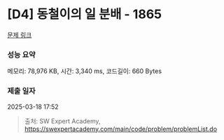 # [D4] 동철이의 일 분배 - 1865 

[문제 링크](https://swexpertacademy.com/main/code/problem/problemDetail.do?contestProbId=AV5LuHfqDz8DFAXc) 

### 성능 요약

메모리: 78,976 KB, 시간: 3,340 ms, 코드길이: 660 Bytes

### 제출 일자

2025-03-18 17:52



> 출처: SW Expert Academy, https://swexpertacademy.com/main/code/problem/problemList.do
